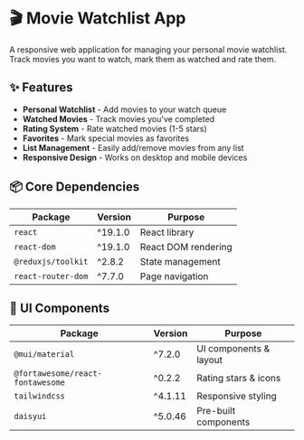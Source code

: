 # 🎬 Movie Watchlist App

A responsive web application for managing your personal movie watchlist. Track movies you want to watch, mark them as watched and rate them.

## ✨ Features

- **Personal Watchlist** - Add movies to your watch queue
- **Watched Movies** - Track movies you've completed
- **Rating System** - Rate watched movies (1-5 stars)
- **Favorites** - Mark special movies as favorites
- **List Management** - Easily add/remove movies from any list
- **Responsive Design** - Works on desktop and mobile devices

## 📦 Core Dependencies

| Package            | Version | Purpose             |
| ------------------ | ------- | ------------------- |
| `react`            | ^19.1.0 | React library       |
| `react-dom`        | ^19.1.0 | React DOM rendering |
| `@reduxjs/toolkit` | ^2.8.2  | State management    |
| `react-router-dom` | ^7.7.0  | Page navigation     |

## 🎨 UI Components

| Package                          | Version | Purpose                |
| -------------------------------- | ------- | ---------------------- |
| `@mui/material`                  | ^7.2.0  | UI components & layout |
| `@fortawesome/react-fontawesome` | ^0.2.2  | Rating stars & icons   |
| `tailwindcss`                    | ^4.1.11 | Responsive styling     |
| `daisyui`                        | ^5.0.46 | Pre-built components   |
